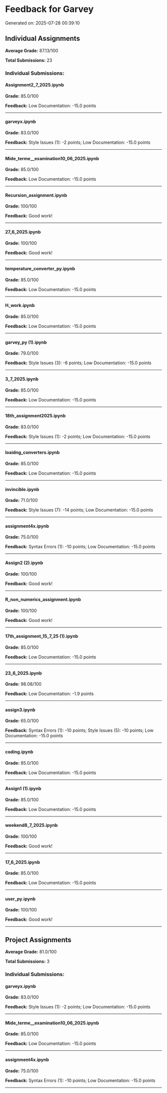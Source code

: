 # Feedback for Garvey

Generated on: 2025-07-28 00:39:10

## Individual Assignments

**Average Grade:** 87.13/100

**Total Submissions:** 23

### Individual Submissions:

#### Assignment2_7_2025.ipynb

**Grade:** 85.0/100

**Feedback:** Low Documentation: -15.0 points

---

#### garveyx.ipynb

**Grade:** 83.0/100

**Feedback:** Style Issues (1): -2 points; Low Documentation: -15.0 points

---

#### Mide_terme__examination10_06_2025.ipynb

**Grade:** 85.0/100

**Feedback:** Low Documentation: -15.0 points

---

#### Recursion_assignment.ipynb

**Grade:** 100/100

**Feedback:** Good work!

---

#### 27_6_2025.ipynb

**Grade:** 100/100

**Feedback:** Good work!

---

#### temperature_converter_py.ipynb

**Grade:** 85.0/100

**Feedback:** Low Documentation: -15.0 points

---

#### H_work.ipynb

**Grade:** 85.0/100

**Feedback:** Low Documentation: -15.0 points

---

#### garvey_py (1).ipynb

**Grade:** 79.0/100

**Feedback:** Style Issues (3): -6 points; Low Documentation: -15.0 points

---

#### 3_7_2025.ipynb

**Grade:** 85.0/100

**Feedback:** Low Documentation: -15.0 points

---

#### 18th_assignment2025.ipynb

**Grade:** 83.0/100

**Feedback:** Style Issues (1): -2 points; Low Documentation: -15.0 points

---

#### loaidng_converters.ipynb

**Grade:** 85.0/100

**Feedback:** Low Documentation: -15.0 points

---

#### invincible.ipynb

**Grade:** 71.0/100

**Feedback:** Style Issues (7): -14 points; Low Documentation: -15.0 points

---

#### assignment4x.ipynb

**Grade:** 75.0/100

**Feedback:** Syntax Errors (1): -10 points; Low Documentation: -15.0 points

---

#### Assign2 (2).ipynb

**Grade:** 100/100

**Feedback:** Good work!

---

#### R_non_numerics_assignment.ipynb

**Grade:** 100/100

**Feedback:** Good work!

---

#### 17th_assignment_15_7_25 (1).ipynb

**Grade:** 85.0/100

**Feedback:** Low Documentation: -15.0 points

---

#### 23_6_2025.ipynb

**Grade:** 98.08/100

**Feedback:** Low Documentation: -1.9 points

---

#### assign3.ipynb

**Grade:** 65.0/100

**Feedback:** Syntax Errors (1): -10 points; Style Issues (5): -10 points; Low Documentation: -15.0 points

---

#### coding.ipynb

**Grade:** 85.0/100

**Feedback:** Low Documentation: -15.0 points

---

#### Assign1 (1).ipynb

**Grade:** 85.0/100

**Feedback:** Low Documentation: -15.0 points

---

#### weekend8_7_2025.ipynb

**Grade:** 100/100

**Feedback:** Good work!

---

#### 17_6_2025.ipynb

**Grade:** 85.0/100

**Feedback:** Low Documentation: -15.0 points

---

#### user_py.ipynb

**Grade:** 100/100

**Feedback:** Good work!

---

## Project Assignments

**Average Grade:** 81.0/100

**Total Submissions:** 3

### Individual Submissions:

#### garveyx.ipynb

**Grade:** 83.0/100

**Feedback:** Style Issues (1): -2 points; Low Documentation: -15.0 points

---

#### Mide_terme__examination10_06_2025.ipynb

**Grade:** 85.0/100

**Feedback:** Low Documentation: -15.0 points

---

#### assignment4x.ipynb

**Grade:** 75.0/100

**Feedback:** Syntax Errors (1): -10 points; Low Documentation: -15.0 points

---

